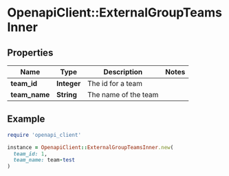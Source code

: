 # OpenapiClient::ExternalGroupTeamsInner

## Properties

| Name | Type | Description | Notes |
| ---- | ---- | ----------- | ----- |
| **team_id** | **Integer** | The id for a team |  |
| **team_name** | **String** | The name of the team |  |

## Example

```ruby
require 'openapi_client'

instance = OpenapiClient::ExternalGroupTeamsInner.new(
  team_id: 1,
  team_name: team-test
)
```

